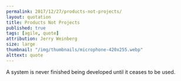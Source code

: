 ```yaml
---
permalink: 2017/12/27/products-not-projects/
layout: quotation
title: Products Not Projects
published: true
tags: [agile, quote]
attribution: Jerry Weinberg
size: large
thumbnail: "/img/thumbnails/microphone-420x255.webp"
alttext: quote
---
```


A system is never finished being developed until it ceases to be used.
